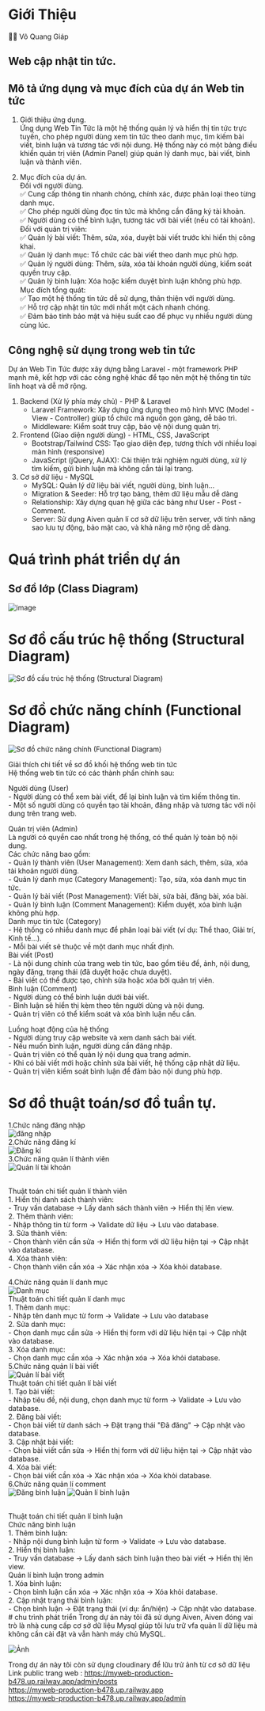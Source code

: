# Giới Thiệu
👨‍💻 Võ Quang Giáp
## Web cập nhật tin tức.
## Mô tả ứng dụng và mục đích của dự án Web tin tức 
1. Giới thiệu ứng dụng.<br>
   Ứng dụng Web Tin Tức là một hệ thống quản lý và hiển thị tin tức trực tuyến, cho phép người dùng xem tin tức theo danh mục, tìm kiếm bài viết, bình luận và tương tác với nội dung. Hệ thống này có một bảng điều khiển quản trị viên (Admin Panel) giúp quản lý danh mục, bài viết, bình luận và thành viên.

2. Mục đích của dự án.<br>
   Đối với người dùng.<br>
   ✅ Cung cấp thông tin nhanh chóng, chính xác, được phân loại theo từng danh mục.<br>
   ✅ Cho phép người dùng đọc tin tức mà không cần đăng ký tài khoản.<br>
   ✅ Người dùng có thể bình luận, tương tác với bài viết (nếu có tài khoản).<br>
   Đối với quản trị viên:<br>
   ✅ Quản lý bài viết: Thêm, sửa, xóa, duyệt bài viết trước khi hiển thị công khai.<br>
   ✅ Quản lý danh mục: Tổ chức các bài viết theo danh mục phù hợp.<br>
   ✅ Quản lý người dùng: Thêm, sửa, xóa tài khoản người dùng, kiểm soát quyền truy cập.<br>
   ✅ Quản lý bình luận: Xóa hoặc kiểm duyệt bình luận không phù hợp.<br>
   Mục đích tổng quát:<br>
   ✅ Tạo một hệ thống tin tức dễ sử dụng, thân thiện với người dùng.<br>
   ✅ Hỗ trợ cập nhật tin tức mới nhất một cách nhanh chóng.<br>
   ✅ Đảm bảo tính bảo mật và hiệu suất cao để phục vụ nhiều người dùng cùng lúc.<br>
## Công nghệ sử dụng trong web tin tức
   Dự án Web Tin Tức được xây dựng bằng Laravel - một framework PHP mạnh mẽ, kết hợp với các công nghệ khác để tạo nên một hệ thống tin tức linh hoạt và dễ mở rộng.<br>
   1. Backend (Xử lý phía máy chủ) - PHP & Laravel <br>
      - Laravel Framework: Xây dựng ứng dụng theo mô hình MVC (Model - View - Controller) giúp tổ chức mã nguồn gọn gàng, dễ bảo trì.<br>
      - Middleware: Kiểm soát truy cập, bảo vệ nội dung quản trị.<br>
   2. Frontend (Giao diện người dùng) - HTML, CSS, JavaScript<br>
      - Bootstrap/Tailwind CSS: Tạo giao diện đẹp, tương thích với nhiều loại màn hình (responsive)<br>
      - JavaScript (jQuery, AJAX): Cải thiện trải nghiệm người dùng, xử lý tìm kiếm, gửi bình luận mà không cần tải lại trang.<br>
   3. Cơ sở dữ liệu - MySQL<br>
      - MySQL: Quản lý dữ liệu bài viết, người dùng, bình luận...<br>
      - Migration & Seeder: Hỗ trợ tạo bảng, thêm dữ liệu mẫu dễ dàng <br>
      - Relationship: Xây dựng quan hệ giữa các bảng như User - Post - Comment. <br>
      - Server: Sử dụng Aiven quản lí cơ sở dữ liệu trên server, với tính năng sao lưu tự động, bảo mật cao, và khả năng mở rộng dễ dàng.<br>

# Quá trình phát triển dự án 
## Sơ đồ lớp (Class Diagram)
![image](https://github.com/user-attachments/assets/292d054a-f40c-4140-b929-e40a51f66864)

# Sơ đồ cấu trúc hệ thống (Structural Diagram)<br>
![Sơ đồ cấu trúc hệ thống (Structural Diagram)](https://github.com/user-attachments/assets/ea8e4136-daf8-48e5-b222-e2170cd317a7)<br>
# Sơ đồ chức năng chính (Functional Diagram)<br>
![Sơ đồ chức năng chính (Functional Diagram)](https://github.com/user-attachments/assets/bb29e7fc-c821-4cc3-a669-0d4e034b9414)<br>


   Giải thích chi tiết về sơ đồ khối hệ thống web tin tức<br>
   Hệ thống web tin tức có các thành phần chính sau:<br>

   Người dùng (User)<br>
      - Người dùng có thể xem bài viết, để lại bình luận và tìm kiếm thông tin.<br>
      - Một số người dùng có quyền tạo tài khoản, đăng nhập và tương tác với nội dung trên trang web.<br>
      
   Quản trị viên (Admin)<br>
      Là người có quyền cao nhất trong hệ thống, có thể quản lý toàn bộ nội dung.<br>
      Các chức năng bao gồm:<br>
         - Quản lý thành viên (User Management): Xem danh sách, thêm, sửa, xóa tài khoản người dùng.<br>
         - Quản lý danh mục (Category Management): Tạo, sửa, xóa danh mục tin tức.<br>
         - Quản lý bài viết (Post Management): Viết bài, sửa bài, đăng bài, xóa bài.<br>
         - Quản lý bình luận (Comment Management): Kiểm duyệt, xóa bình luận không phù hợp.<br>
   Danh mục tin tức (Category)<br>
      - Hệ thống có nhiều danh mục để phân loại bài viết (ví dụ: Thể thao, Giải trí, Kinh tế...).<br>
      - Mỗi bài viết sẽ thuộc về một danh mục nhất định.<br>
   Bài viết (Post)<br>
      - Là nội dung chính của trang web tin tức, bao gồm tiêu đề, ảnh, nội dung, ngày đăng, trạng thái (đã duyệt hoặc chưa duyệt).<br>
      - Bài viết có thể được tạo, chỉnh sửa hoặc xóa bởi quản trị viên.<br>
   Bình luận (Comment)<br>
      - Người dùng có thể bình luận dưới bài viết.<br>
      - Bình luận sẽ hiển thị kèm theo tên người dùng và nội dung.<br>
      - Quản trị viên có thể kiểm soát và xóa bình luận nếu cần.<br>
   
   Luồng hoạt động của hệ thống<br>
      - Người dùng truy cập website và xem danh sách bài viết.<br>
      - Nếu muốn bình luận, người dùng cần đăng nhập.<br>
      - Quản trị viên có thể quản lý nội dung qua trang admin.<br>
      - Khi có bài viết mới hoặc chỉnh sửa bài viết, hệ thống cập nhật dữ liệu.<br>
      - Quản trị viên kiểm soát bình luận để đảm bảo nội dung phù hợp.<br>





# Sơ đồ thuật toán/sơ đồ tuần tự.
   1.Chức năng đăng nhập<br>
      ![đăng nhập](https://github.com/user-attachments/assets/6886c5df-aa39-4518-ae4a-61dc2eea78d4)
<br>
   2.Chức năng đăng kí<br>
      ![Đăng kí](https://github.com/user-attachments/assets/60f2ee1a-5729-44ee-8810-1cea6c9e5e69)
<br>
   3.Chức năng quản lí thành viên<br>
     ![Quản lí tài khoản](https://github.com/user-attachments/assets/a5d76600-7362-422f-a5c2-39dadc80a7c9)

<br>
      Thuật toán chi tiết quản lí thành viên <br>
         1. Hiển thị danh sách thành viên:<br>
            - Truy vấn database -> Lấy danh sách thành viên -> Hiển thị lên view.<br>
         2. Thêm thành viên:<br>
            - Nhập thông tin từ form -> Validate dữ liệu -> Lưu vào database.<br>
         3. Sửa thành viên:<br>
            - Chọn thành viên cần sửa -> Hiển thị form với dữ liệu hiện tại -> Cập nhật vào database.<br>
         4. Xóa thành viên:<br>
            - Chọn thành viên cần xóa -> Xác nhận xóa -> Xóa khỏi database.<br>
         
   4.Chức năng quản lí danh mục<br>
      ![Danh mục](https://github.com/user-attachments/assets/874d9f12-3de9-425b-af3a-1ff135de10be)
<br>
      Thuật toán chi tiết quản lí danh mục <br>
         1. Thêm danh mục:<br>
            - Nhập tên danh mục từ form -> Validate -> Lưu vào database<br>
         2. Sửa danh mục:<br>
            - Chọn danh mục cần sửa -> Hiển thị form với dữ liệu hiện tại -> Cập nhật vào database.<br>
         3. Xóa danh mục:<br>
            - Chọn danh mục cần xóa -> Xác nhận xóa -> Xóa khỏi database.<br>
   5.Chức năng quản lí bài viết<br>
     ![Quản lí bài viết](https://github.com/user-attachments/assets/419dee4f-7c54-490f-b16b-298eab1799bb)
<br>
      Thuật toán chi tiết quản lí bài viết <br>
         1. Tạo bài viết:<br>
            - Nhập tiêu đề, nội dung, chọn danh mục từ form -> Validate -> Lưu vào database.<br>
         2. Đăng bài viết:<br>
            - Chọn bài viết từ danh sách -> Đặt trạng thái "Đã đăng" -> Cập nhật vào database.<br>
         3. Cập nhật bài viết:<br>
            - Chọn bài viết cần sửa -> Hiển thị form với dữ liệu hiện tại -> Cập nhật vào database.<br>
         4. Xóa bài viết:<br>
            - Chọn bài viết cần xóa -> Xác nhận xóa -> Xóa khỏi database.<br>
   6.Chức năng quản lí comment<br>
    ![Đăng bình luận](https://github.com/user-attachments/assets/d7d039c7-896c-4885-94a9-14d37376a044)
    ![Quản lí bình luận](https://github.com/user-attachments/assets/ec23f860-8bf3-42bf-bbf6-fc7925d6c965)

<br>
      Thuật toán chi tiết quản lí bình luận <br>
      Chức năng bình luận<br>
         1. Thêm bình luận:<br>
            - Nhập nội dung bình luận từ form -> Validate -> Lưu vào database.<br>
         2. Hiển thị bình luận:<br>
            - Truy vấn database -> Lấy danh sách bình luận theo bài viết -> Hiển thị lên view.<br>
      Quản lí bình luận trong admin<br>
         1. Xóa bình luận:<br>
            - Chọn bình luận cần xóa -> Xác nhận xóa -> Xóa khỏi database.<br>
         2. Cập nhật trạng thái bình luận:<br>
            - Chọn bình luận -> Đặt trạng thái (ví dụ: ẩn/hiện) -> Cập nhật vào database.<br>     
# chu trình phát triển
Trong dự án này tôi đã sử dụng Aiven, Aiven đóng vai trò là nhà cung cấp cơ sở dữ liệu Mysql giúp tôi lưu trữ vfa quản lí dữ liệu mà không cần cài đặt và vẫn hành máy chủ MySQL.<br>

![Ảnh](https://github.com/user-attachments/assets/0480211f-1b35-4f2d-978a-7f58b7971e43)

Trong dự án này tôi còn sử dụng cloudinary để lữu trử ảnh từ cơ sở dữ liệu<br>
Link public trang web : https://myweb-production-b478.up.railway.app/admin/posts <br>
https://myweb-production-b478.up.railway.app <br>
https://myweb-production-b478.up.railway.app/admin


